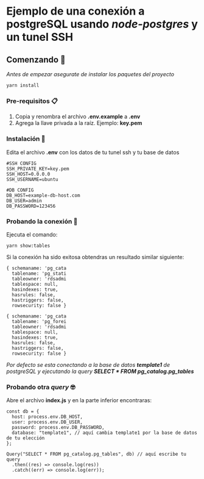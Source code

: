 # Ejemplo de una conexión a **postgreSQL** usando _node-postgres_ y un tunel SSH

## Comenzando 🚀

_Antes de empezar asegurate de instalar los paquetes del proyecto_

```
yarn install
```

### Pre-requisitos 📋

1. Copia y renombra el archivo **.env.example** a **.env**
2. Agrega la llave privada a la raíz. Ejemplo: **key.pem**

### Instalación 🔧

Edita el archivo **.env** con los datos de tu tunel ssh y tu base de datos

```
#SSH CONFIG
SSH_PRIVATE_KEY=key.pem
SSH_HOST=0.0.0.0
SSH_USERNAME=ubuntu

#DB CONFIG
DB_HOST=example-db-host.com
DB_USER=admin
DB_PASSWORD=123456
```

### Probando la conexión 🧨

Ejecuta el comando:

```
yarn show:tables
```

Si la conexión ha sido exitosa obtendras un resultado similar siguiente:

```
{ schemaname: 'pg_cata
  tablename: 'pg_stati
  tableowner: 'rdsadmi
  tablespace: null,
  hasindexes: true,
  hasrules: false,
  hastriggers: false,
  rowsecurity: false }

{ schemaname: 'pg_cata
  tablename: 'pg_forei
  tableowner: 'rdsadmi
  tablespace: null,
  hasindexes: true,
  hasrules: false,
  hastriggers: false,
  rowsecurity: false }
```

_Por defecto se esta conectando a la base de datos **template1** de postgreSQL y ejecutando la query **SELECT \* FROM pg_catalog.pg_tables**_

### Probando otra _query_ 🤓

Abre el archivo **index.js** y en la parte inferior encontraras:

```
const db = {
  host: process.env.DB_HOST,
  user: process.env.DB_USER,
  password: process.env.DB_PASSWORD,
  database: "template1", // aquí cambia template1 por la base de datos de tu elección
};

Query("SELECT * FROM pg_catalog.pg_tables", db) // aquí escribe tu query
  .then((res) => console.log(res))
  .catch((err) => console.log(err));
```
